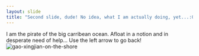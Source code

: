 ```yaml
---
layout: slide
title: "Second slide, dude! No idea, what I am actually doing, yet...:O"
---
```

I am the pirate of the big carribean ocean. Afloat in a notion and in desperate need of help... 
Use the left arrow to go back!![gao-xingjian-on-the-shore](https://user-images.githubusercontent.com/86350267/123081816-a9ee3480-d41e-11eb-97ef-a2deb9701201.jpg)
